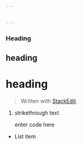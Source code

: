 ```yaml
---


---
```


<h3 id="heading">Heading</h3>
<h2 id="heading-1">heading</h2>
<h1 id="heading-2">heading</h1>
<blockquote>
<p>Written with <a href="https://stackedit.io/">StackEdit</a>.</p>
</blockquote>
<ol>
<li>
<p>strikethrough text</p>
<p>enter code here</p>
</li>
</ol>
<ul>
<li>List item</li>
</ul>


